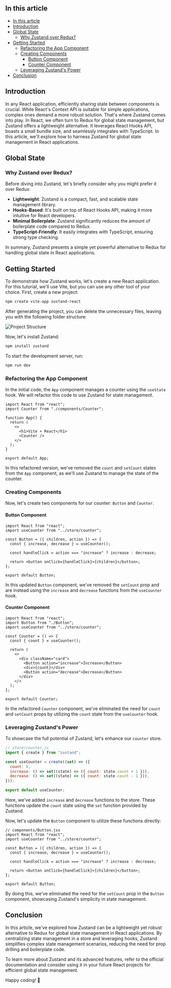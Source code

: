 ## In this article

- [In this article](#in-this-article)
- [Introduction](#introduction)
- [Global State](#global-state)
  - [Why Zustand over Redux?](#why-zustand-over-redux)
- [Getting Started](#getting-started)
  - [Refactoring the App Component](#refactoring-the-app-component)
  - [Creating Components](#creating-components)
    - [Button Component](#button-component)
    - [Counter Component](#counter-component)
  - [Leveraging Zustand's Power](#leveraging-zustands-power)
- [Conclusion](#conclusion)

## Introduction

In any React application, efficiently sharing state between components is crucial. While React's Context API is suitable for simple applications, complex ones demand a more robust solution. That's where Zustand comes into play. In React, we often turn to Redux for global state management, but Zustand offers a lightweight alternative. It leverages React Hooks API, boasts a small bundle size, and seamlessly integrates with TypeScript. In this article, we'll explore how to harness Zustand for global state management in React applications.

## Global State

### Why Zustand over Redux?

Before diving into Zustand, let's briefly consider why you might prefer it over Redux:

- **Lightweight**: Zustand is a compact, fast, and scalable state management library.
- **Hooks-Based**: It's built on top of React Hooks API, making it more intuitive for React developers.
- **Minimal Boilerplate**: Zustand significantly reduces the amount of boilerplate code compared to Redux.
- **TypeScript-Friendly**: It easily integrates with TypeScript, ensuring strong type checking.

In summary, Zustand presents a simple yet powerful alternative to Redux for handling global state in React applications.

## Getting Started

To demonstrate how Zustand works, let's create a new React application. For this tutorial, we'll use Vite, but you can use any other tool of your choice. First, create a new project:

```bash
npm create vite-app zustand-react
```

After generating the project, you can delete the unnecessary files, leaving you with the following folder structure:

![Project Structure](https://dev-to-uploads.s3.amazonaws.com/uploads/articles/7j5beza8eyc0nqxr42sq.png)

Now, let's install Zustand:

```bash
npm install zustand
```

To start the development server, run:

```bash
npm run dev
```

### Refactoring the App Component

In the initial code, the `App` component manages a counter using the `useState` hook. We will refactor this code to use Zustand for state management.

```tsx
import React from "react";
import Counter from "./components/Counter";

function App() {
  return (
    <>
      <h1>Vite + React</h1>
      <Counter />
    </>
  );
}

export default App;
```

In this refactored version, we've removed the `count` and `setCount` states from the `App` component, as we'll use Zustand to manage the state of the counter.

### Creating Components

Now, let's create two components for our counter: `Button` and `Counter`.

#### Button Component

```tsx
import React from "react";
import useCounter from "../store/counter";

const Button = ({ children, action }) => {
  const { increase, decrease } = useCounter();

  const handleClick = action === "increase" ? increase : decrease;

  return <button onClick={handleClick}>{children}</button>;
};

export default Button;
```

In this updated `Button` component, we've removed the `setCount` prop and are instead using the `increase` and `decrease` functions from the `useCounter` hook.

#### Counter Component

```tsx
import React from "react";
import Button from "./Button";
import useCounter from "../store/counter";

const Counter = () => {
  const { count } = useCounter();

  return (
    <>
      <div className="card">
        <Button action="increase">Increase</Button>
        <div>{count}</div>
        <Button action="decrease">Decrease</Button>
      </div>
    </>
  );
};

export default Counter;
```

In the refactored `Counter` component, we've eliminated the need for `count` and `setCount` props by utilizing the `count` state from the `useCounter` hook.

### Leveraging Zustand's Power

To showcase the full potential of Zustand, let's enhance our `counter` store.

```js
// store/counter.js
import { create } from "zustand";

const useCounter = create((set) => ({
  count: 0,
  increase: () => set((state) => ({ count: state.count + 1 })),
  decrease: () => set((state) => ({ count: state.count - 1 })),
}));

export default useCounter;
```

Here, we've added `increase` and `decrease` functions to the store. These functions update the `count` state using the `set` function provided by Zustand.

Now, let's update the `Button` component to utilize these functions directly:

```tsx
// components/Button.jsx
import React from "react";
import useCounter from "../store/counter";

const Button = ({ children, action }) => {
  const { increase, decrease } = useCounter();

  const handleClick = action === "increase" ? increase : decrease;

  return <button onClick={handleClick}>{children}</button>;
};

export default Button;
```

By doing this, we've eliminated the need for the `setCount` prop in the `Button` component, showcasing Zustand's simplicity in state management.

## Conclusion

In this article, we've explored how Zustand can be a lightweight yet robust alternative to Redux for global state management in React applications. By centralizing state management in a store and leveraging hooks, Zustand simplifies complex state management scenarios, reducing the need for prop drilling and boilerplate code.

To learn more about Zustand and its advanced features, refer to the official documentation and consider using it in your future React projects for efficient global state management.

Happy coding! 🚀
